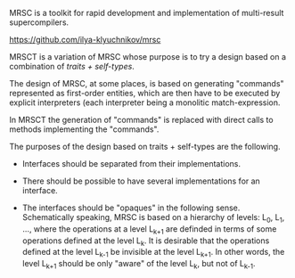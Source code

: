MRSC is a toolkit for rapid development and implementation of multi-result supercompilers.

<https://github.com/ilya-klyuchnikov/mrsc>

MRSCT is a variation of MRSC whose purpose is to try a design
based on a combination of _traits + self-types_.

The design of MRSC, at some places, is based on generating "commands"
represented as first-order entities, which are then have to be
executed by explicit interpreters (each interpreter being a monolitic
match-expression.

In MRSCT the generation of "commands" is replaced with direct calls to
methods implementing the "commands".

The purposes of the design based on traits + self-types are the following.

  * Interfaces should be separated from their implementations.

  * There should be possible to have several implementations for an interface.

  * The interfaces should be "opaques" in the following sense. Schematically
    speaking, MRSC is based on a hierarchy of levels: L<sub>0</sub>,
    L<sub>1</sub>, ..., where the operations at a level L<sub>k+1</sub> are
    definded in terms of some operations defined at the level L<sub>k</sub>.
    It is desirable that the operations defined at the level L<sub>k-1</sub>
    be invisible at the level L<sub>k+1</sub>. In other words, the level
    L<sub>k+1</sub> should be only "aware" of the level L<sub>k</sub>,
    but not of L<sub>k-1</sub>.
